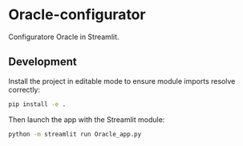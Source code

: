 # Oracle-configurator
Configuratore Oracle in Streamlit.

## Development

Install the project in editable mode to ensure module imports resolve
correctly:

```bash
pip install -e .
```

Then launch the app with the Streamlit module:

```bash
python -m streamlit run Oracle_app.py
```
